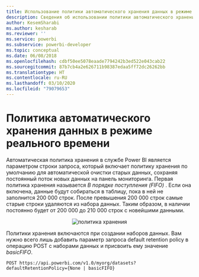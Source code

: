 ```yaml
---
title: Использование политики автоматического хранения данных в режиме реального времени в API Power BI
description: Сведения об использовании политики автоматического хранения в службе Power BI
author: KesemSharabi
ms.author: kesharab
ms.reviewer: ''
ms.service: powerbi
ms.subservice: powerbi-developer
ms.topic: conceptual
ms.date: 06/08/2018
ms.openlocfilehash: cdbf50ee5078eaade7794242b3ed522e043cab22
ms.sourcegitcommit: 87b7cb4a2e626711b98387edaa5ff72dc26262bb
ms.translationtype: HT
ms.contentlocale: ru-RU
ms.lasthandoff: 03/10/2020
ms.locfileid: "79079653"
---
```

# <a name="automatic-retention-policy-for-real-time-data"></a>Политика автоматического хранения данных в режиме реального времени

Автоматическая политика хранения в службе Power BI является параметром строки запроса, который включает политику хранения по умолчанию для автоматической очистки старых данных, сохраняя постоянный поток новых данных на панель мониторинга. Первая политика хранения называется *В порядке поступления (FIFO)* . Если она включена, данные будут собираться в таблицу, пока в ней не заполнится 200 000 строк. После превышения 200 000 строк самые старые строки удаляются из набора данных. Таким образом, в наличии постоянно будет от 200 000 до 210 000 строк с новейшими данными.  
  
<center>

![политика хранения](media/api-Automatic-retention-policy-for-real-time-data/retention-policy.png) 

</center>

Политики хранения включаются при создании наборов данных. Вам нужно всего лишь добавить параметр запроса default retention policy в операцию POST с наборами данных и присвоить ему значение *basicFIFO*.  
  
    POST https://api.powerbi.com/v1.0/myorg/datasets?defaultRetentionPolicy={None | basicFIFO}